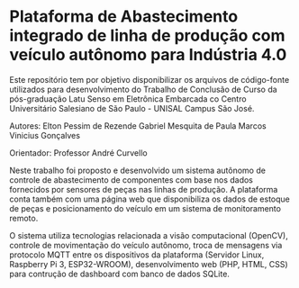 # Plataforma de Abastecimento integrado de linha de produção com veículo autônomo para Indústria 4.0

Este repositório tem por objetivo disponibilizar os arquivos de código-fonte utilizados para desenvolvimento do Trabalho de Conclusão de Curso da pós-graduação Latu Senso em Eletrônica Embarcada co Centro Universitário Salesiano de São Paulo - UNISAL Campus São José.

Autores:
Elton Pessim de Rezende
Gabriel Mesquita de Paula
Marcos Vinicius Gonçalves

Orientador:
Professor André Curvello

Neste trabalho foi proposto e desenvolvido um sistema autônomo de controle de abastecimento de componentes com base nos dados fornecidos por sensores de peças nas linhas de produção. A plataforma conta também com uma página web que disponibiliza os dados de estoque de peças e posicionamento do veículo em um sistema de monitoramento remoto.

O sistema utiliza tecnologias relacionada a visão computacional (OpenCV), controle de movimentação do veículo autônomo, troca de mensagens via protocolo MQTT entre os dispositivos da plataforma (Servidor Linux, Raspberry Pi 3, ESP32-WROOM), desenvolvimento web (PHP, HTML, CSS) para contrução de dashboard com banco de dados SQLite.
